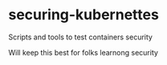 # securing-kubernettes
Scripts and tools to test containers security

Will keep this best for folks learnong security
